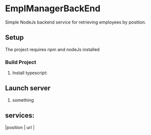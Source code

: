 # EmplManagerBackEnd


Simple NodeJs backend service for retrieving employees by position.

## Setup
The project requires npm and nodeJs  installed

### Build Project

1. Install typescript: 


## Launch server
1. something

## services:
|position | url |
